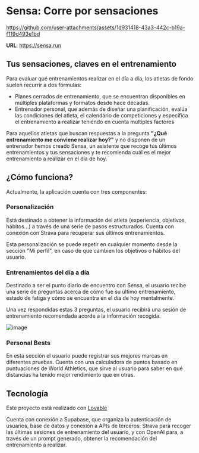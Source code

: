 # Sensa: Corre por sensaciones



https://github.com/user-attachments/assets/1d931418-43a3-442c-b19a-f119d493e1bd


**URL**: https://sensa.run

## Tus sensaciones, claves en el entrenamiento

Para evaluar qué entrenamientos realizar en el día a día, los atletas de fondo suelen recurrir a dos fórmulas: 
- Planes cerrados de entrenamiento, que se encuentran disponibles en múltiples plataformas y formatos desde hace décadas.
- Entrenador personal, que además de diseñar una planificación, evalúa las condiciones del atleta, el calendario de competiciones y especifica el entrenamiento a realizar teniendo en cuenta múltiples factores

Para aquellos atletas que buscan respuestas a la pregunta **"¿Qué entrenamiento me conviene realizar hoy?"** y no disponen de un entrenador  hemos creado Sensa, un asistente que recoge tus últimos entrenamientos y tus sensaciones y te recomienda cuál es el mejor entrenamiento a realizar en el día de hoy.

## ¿Cómo funciona?

Actualmente, la aplicación cuenta con tres componentes:

### Personalización

Está destinado a obtener la información del atleta (experiencia, objetivos, hábitos...) a través de una serie de pasos estructurados. Cuenta con conexión con Strava para recuperar sus últimos entrenamientos.

Esta personalización se puede repetir en cualquier momento desde la sección "Mi perfil", en caso de que cambien los objetivos o hábitos del usuario.

### Entrenamientos del día a día

Destinado a ser el punto diario de encuentro con Sensa, el usuario recibe una serie de preguntas acerca de cómo fue su último entrenamiento, estado de fatiga y cómo se encuentra en el día de hoy mentalmente.

Una vez respondidas estas 3 preguntas, el usuario recibirá una sesión de entrenamiento recomendada acorde a la información recogida.

![image](https://github.com/user-attachments/assets/1414d89d-fca7-41ca-8331-77e37f5366ee)

### Personal Bests

En esta sección el usuario puede registrar sus mejores marcas en diferentes pruebas. Cuenta con una calculadora de puntos basado en puntuaciones de World Athletics, que sirve al usuario para saber en qué distancias ha tenido mejor rendimiento que en otras.

## Tecnología

Este proyecto está realizado con [Lovable](https://lovable.dev)

Cuenta con conexión a Supabase, que organiza la autenticación de usuarios, base de datos y conexión a APIs de terceros: Strava para recoger las últimas sesiones de entrenamiento del usuario, y con OpenAI para, a través de un prompt generado, obtener la recomendación del entrenamiento a realizar.
